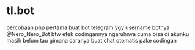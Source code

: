 # tl.bot
percobaan php pertama buat bot telegram ygy
username botnya @Nero_Nero_Bot
btw efek codingannya ngaruhnya cuma bisa di akunku
masih belum tau gimana caranya buat chat otomatis pake codingan
